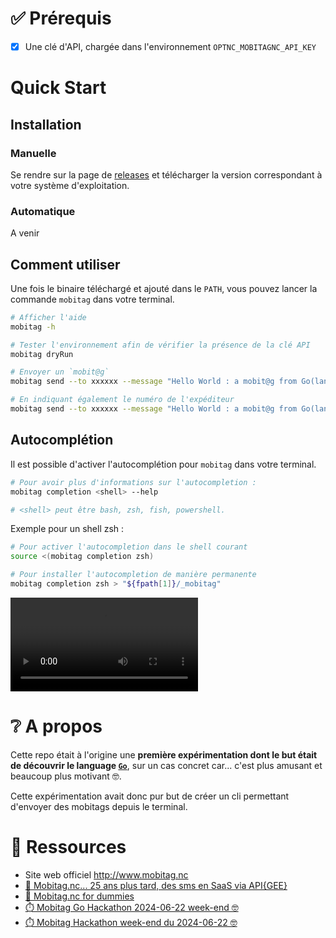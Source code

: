 # ✅ Prérequis

- [x] Une clé d'API, chargée dans l'environnement `OPTNC_MOBITAGNC_API_KEY`

# Quick Start

## Installation

### Manuelle

Se rendre sur la page de [releases](https://github.com/opt-nc/mobitag-cli/releases) et télécharger la version correspondant à votre système d'exploitation.

### Automatique

A venir

## Comment utiliser

Une fois le binaire téléchargé et ajouté dans le `PATH`, vous pouvez lancer la commande `mobitag` dans votre terminal.

```sh
# Afficher l'aide
mobitag -h
```

```sh
# Tester l'environnement afin de vérifier la présence de la clé API
mobitag dryRun
```

```sh
# Envoyer un `mobit@g`
mobitag send --to xxxxxx --message "Hello World : a mobit@g from Go(lang) XD"

# En indiquant également le numéro de l'expéditeur
mobitag send --to xxxxxx --message "Hello World : a mobit@g from Go(lang) XD" --from yyyyyy
```

## Autocomplétion

Il est possible d'activer l'autocomplétion pour `mobitag` dans votre terminal.

```sh
# Pour avoir plus d'informations sur l'autocompletion :
mobitag completion <shell> --help

# <shell> peut être bash, zsh, fish, powershell.
```

Exemple pour un shell zsh :

```sh
# Pour activer l'autocompletion dans le shell courant
source <(mobitag completion zsh)
```

```sh
# Pour installer l'autocompletion de manière permanente
mobitag completion zsh > "${fpath[1]}/_mobitag"
```

![Exemple d'utilisation](media/auth/mobitag.webm)

# ❔ A propos

Cette repo était à l'origine une **première expérimentation dont le but était de découvrir le language [`Go`](https://go.dev/)**, sur un cas concret car... c'est plus amusant et beaucoup plus motivant 🤓.

Cette expérimentation avait donc pur but de créer un cli permettant d'envoyer des mobitags depuis le terminal.


# 🔖 Ressources

- Site web officiel http://www.mobitag.nc
- [🥳 Mobitag.nc... 25 ans plus tard, des sms en SaaS via API{GEE}](https://dev.to/optnc/mobitagnc-25-ans-plus-tard-des-sms-en-saas-via-apigee-2h9e)
- [📲 Mobitag.nc for dummies](https://www.kaggle.com/code/optnouvellecaldonie/mobitag-nc-for-dummies)
- [⏱️ Mobitag Go Hackathon 2024-06-22 week-end 🤓](https://dev.to/adriens/mobitag-go-hackathon-2024-06-22-week-end-2n16)
- [⏱️ Mobitag Hackathon week-end du 2024-06-22 🤓](https://youtu.be/yVoMg7CXgaM)
